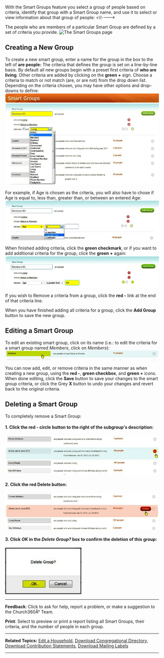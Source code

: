 With the Smart Groups feature you select a group of people based on
criteria, identify that group with a Smart Group name, and use it to
select or view information about that group of people: \<\\!----\>

The people who are members of a particular Smart Group are defined by a
set of criteria you provide. ![The Smart Groups
page](Smart_Groups_01.JPG "The Smart Groups page")

Creating a New Group
-------------------------------------------------------------------------------------------------

To create a new smart group, enter a name for the group in the box to
the left of **are people:** The criteria that defines the group is set
on a line-by-line basis. By default all new groups begin with a preset
first criteria of **who are living**. Other criteria are added by
clicking on the **green +** sign. Choose a criteria to match or not
match (are, or are not) from the drop down list. Depending on the
criteria chosen, you may have other options and drop-downs to define:
![Selecting Criteria](Smart_Groups_02.JPG "Selecting Criteria")

For example, if Age is chosen as the criteria, you will also have to
chose if Age is equal to, less than, greater than, or between an entered
Age: ![Select Condition](Smart_Groups_03.JPG "Select Condition")

When finished adding criteria, click the **green checkmark**, or if you
want to add additional criteria for the group, click the **green +**
again: ![Saving Criteria](Smart_Groups_04.JPG "Saving Criteria")

If you wish to Remove a criteria from a group, click the **red -** link
at the end of that criteria line.

When you have finished adding all criteria for a group, click the **Add
Group** button to save the new group.

Editing a Smart Group
---------------------------------------------------------------------------------------------------

To edit an existing smart group, click on its name (i.e.: to edit the
criteria for a smart group named *Members*, click on *Members*):
![Select Group to Edit](Smart_Groups_05.JPG "Select Group to Edit")

You can now add, edit, or remove criteria in the same manner as when
creating a new group, using the **red -**, **green checkbox**, and
**green +** icons. When done editing, click the **Save** button to save
your changes to the smart group criteria, or click the Grey **X** button
to undo your changes and revert back to the original criteria.

Deleting a Smart Group
-----------------------------------------------------------------------------------------------------

To completely remove a Smart Group:

#### 1. Click the red - circle button to the right of the subgroup's description:

![Select Group to Delete](Smart_Groups_06.JPG "Select Group to Delete")

#### 2. Click the red **Delete** button:

![Click Delete button](Smart_Groups_07.JPG "Click Delete button")

#### 3. Click *OK* in the *Delete Group?* box to confirm the deletion of this group:

![Click OK](Smart_Groups_08.JPG "Click OK")

* * * * *

**Feedback**: Click **<Feedback>** to ask for help, report a problem, or
make a suggestion to the Church360Â° Team.

**Print**: Select to preview or print a report listing all Smart Groups,
their criteria, and the number of people in each group.

* * * * *

**Related Topics:** [Edit a Household](people:%20Edit%20a%20Household),
[Download Congregational
Directory](Download%20Congregational%20Directory), [Download
Contribution Statements](Download%20Contribution%20Statements),
[Download Mailing Labels](Download%20Mailing%20Labels)

* * * * *
